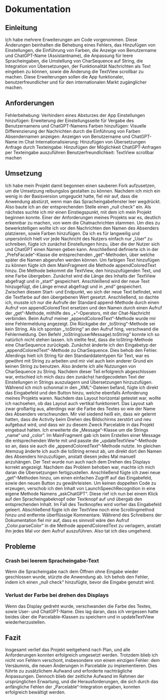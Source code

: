 # Dokumentation

## Einleitung
Ich habe mehrere Erweiterungen am Code vorgenommen. Diese Änderungen beinhalten die Behebung eines Fehlers, das Hinzufügen von Einstellungen, die Einführung von Farben, die Anzeige von Benutzername und ChatGPT-Name (Assistantname), die Anpassung für leere Spracheingaben, die Umstellung von CharSequence auf String, die Integration von Übersetzungen, der Funktionalität Nachrichten als Text eingeben zu können, sowie die Änderung die TextView scrollbar zu machen. Diese Erweiterungen sollen die App funktionaler, benutzerfreundlicher und für den internationalen Markt zugänglicher machen.

## Anforderungen
Fehlerbehebung: Verhindern eines Absturzes der App
Einstellungen hinzufügen: Erweiterung der Einstellungsseite für Vergabe des Benutzernamens und ChatGPT-Namens
Farben hinzufügen: Visuelle Differenzierung der Nachrichten durch die Einführung von Farben
Absendernamen anzeigen: Anzeigen von Benutzername und ChatGPT-Name im Chat
Internationalisierung: Hinzufügen von Übersetzungen
Anfrage durch Texteingabe: Hinzufügen der Möglichkeit ChatGPT-Anfragen per Texteingabe auszuführen
Benutzerfreundlichkeit: TextView scrollbar machen

## Umsetzung
Ich habe mein Projekt damit begonnen einen sauberen Fork aufzusetzen, um die Umsetzung reibungslos gestalten zu können. Nachdem ich mich ein wenig in der Basisversion umgeguckt hatte, fiel mir auf, dass die Anwendung abstürzt, wenn man das Spracheingabefenster leer wegdrückt. Also baute ich an der entsprechenden Stelle einen „null check“ ein. Als nächstes suchte ich mir einen Einstiegspunkt, mit dem ich mein Projekt beginnen konnte. Einer der Anforderungen meines Projekts war es, deutlich erkennbar zu machen, von wem die Chatnachrichten stammen. Um dies zu bewerkstelligen wollte ich vor den Nachrichten den Namen des Absenders platzieren, sowie Farben hinzufügen. Da ich es für langweilig und unpersönlich hielt vor jede Nachricht des Nutzers einfach nur „User“ zu schreiben, fügte ich zunächst Einstellungen hinzu, über die der Nutzer sich und ChatGPT einen Namen geben kann. Anschließend definierte ich in der „PrefsFacade“-Klasse die entsprechenden „get“-Methoden, über welche später die Namen abgerufen werden können. Um farbigen Text hinzufügen zu können fügte ich dem MainFragment die Methode appendColoredText hinzu. Die Methode bekommt die TextView, den hinzuzufügenden Text, und eine Farbe übergeben. Zunächst wird die Länge des Inhalts der TextView abgefragt und in „start“ gespeichert. Anschleißend wird der neue Text hinzugefügt, die Länge erneut abgefragt und in „end“ gespeichert. Zwischen diesem Start- und Endpunkt, wo sich der neue Text befindet, wird die Textfarbe auf den übergebenen Wert gesetzt. Anschließend, so dachte ich, musste ich nur die Aufrufe der Standard append-Methode durch einen Aufruf von appendColoredText ersetzen und den Namen durch einen Aufruf der „get“-Methode, mithilfe des „+“-Operators, mit der Chat-Nachricht verbinden. Beim Aufruf meiner „appendColoredText“-Methode wurde mir eine Fehlermeldung angezeigt. Die Rückgabe der „toString“-Methode sei kein String. Als ich spontan „.toString“ an den Aufruf hing, verschwand die Fehlermeldung. Den Befehl „toString(userMessage).toString“  konnte ich so natürlich nicht stehen lassen. Ich stellte fest, dass die toString-Methode eine CharSequence zurückgab. Zunächst änderte ich den Eingabetyp der „appendColoredText“-Methode zu CharSequence. Dies behob den Fehler. Allerdings hielt ich String für den Standarddatentypen für Text, war es gewöhnt mit String zu arbeiten und mir viel auch kein anderer Grund ein keinen String zu benutzen. Also änderte ich alle Nutzungen von CharSequence zu String. Nachdem dieser Teil erfolgreich abgeschlossen war, entschied ich mich dazu den zunächst hardgecodeten Text der Einstellungen in Strings auszulagern und Übersetzungen hinzuzufügen. Während ich mich schonmal in den „XML“-Dateien befand, fügte ich direkt das Eingabefeld und den Button hinzu, welche ebenfalls Anforderung meines Projekts waren. Nachdem das Layout horizontal getestet war, wollte ich nachsehen, ob das Layout auch vertikal funktioniert. Das Layout sah zwar großartig aus, allerdings war die Farbe des Textes so wie der Name des Absenders verschwunden. Mir viel siedend heiß ein, dass wir gelernt hatten, dass die Activity beim Drehen des Bildschirms zerstört und neu aufgebaut wird, und dass wir zu diesem Zweck Parcelable in das Projekt eingebaut hatten. Ich erweiterte die „Message“-Klasse um die Strings „name“ und „color“. Im MainFragment gab ich beim Erstellen einer Message die entsprechenden Werte mit und passte die „updateTextView“-Methode so an, dass sie auch die „appendColoredText“-Methode nutzte. Im gleichen Atemzug änderte ich auch die toString erneut ab, um direkt dort den Namen des Absenders hinzuzufügen, anstatt diesen jedes Mal manuell anzuhängen. Der Text wurde nun auch nach dem Drehen des Displays korrekt angezeigt. Nachdem das Problem behoben war, machte ich mich daran die Übersetzungen fertigzustellen. Anschließend fügte ich zwei neue „get“-Methoden hinzu, um einen einfachen Zugriff auf das Eingabefeld, sowie den neuen Button zu gewährleisten. Um keinen doppelten Code zu erzeugen, verschob ich den Inhalt von LaunchSpeechRecognition in eine eigene Methode Namens „askChatGPT“. Diese rief ich nun bei einem Klick auf den Spracheingabeknopf oder Textknopf auf und übergab den entsprechenden Inhalt. Im Fall des Textknopfes wird vorher das Eingabefeld geleert. Abschließend fügte ich der TextView noch eine Scrollingmethod hinzu und entfernte überflüssige Kommentare.
Während des Schreibens der Dokumentation fiel mir auf, dass es sinnvoll wäre den Aufruf „Color.parseColor“ in die Methode appendColoredText zu verlagern, anstatt ihn jedes Mal vor dem Aufruf auszuführen. Also tat ich dies umgehend.

## Probleme

### Crash bei leerem Spracheingabe-Text
Wenn die Spracheingabe nach dem Öffnen ohne Eingabe wieder geschlossen wurde, stürzte die Anwendung ab. Ich behob den Fehler, indem ich einen „null check“ hinzufügte, bevor die Eingabe genutzt wird.

### Verlust der Farbe bei drehen des Displays
Wenn das Display gedreht wurde, verschwanden die Farbe des Textes, sowie User- und ChatGPT-Name. Dies lag daran, dass ich vergessen hatte beides über die Parcelable-Klassen zu speichern und in updateTextView wiederherzustellen.

## Fazit
Insgesamt verlief das Projekt weitgehend nach Plan, und alle Anforderungen konnten erfolgreich umgesetzt werden. Trotzdem blieb ich nicht von Fehlern verschont, insbesondere von einem einzigen Fehler: dem Versäumnis, die neuen Änderungen in Parcelable zu implementieren. Dies führte zu zusätzlichem Aufwand und erforderte nachträgliche Anpassungen. Dennoch blieb der zeitliche Aufwand im Rahmen der ursprünglichen Erwartung, und die Herausforderungen, die sich durch das anfängliche Fehlen der „Parcelable“-Integration ergaben, konnten erfolgreich bewältigt werden.
